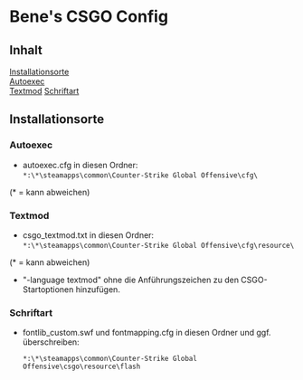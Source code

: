 # Bene's CSGO Config

## Inhalt
[Installationsorte](https://github.com/Bene-GG/bene-cfg#installationsorte)  
[Autoexec](https://github.com/Bene-GG/bene-cfg#Autoexec)  
[Textmod](https://github.com/Bene-GG/bene-cfg#Textmod)
[Schriftart](https://github.com/Bene-GG/bene-cfg#Schriftart)

## Installationsorte
### Autoexec
  
* autoexec.cfg in diesen Ordner:  
  `*:\*\steamapps\common\Counter-Strike Global Offensive\cfg\`
  
(* = kann abweichen)
### Textmod

* csgo_textmod.txt in diesen Ordner:  
  `*:\*\steamapps\common\Counter-Strike Global Offensive\cfg\resource\`
  
(* = kann abweichen)

* "-language textmod" ohne die Anführungszeichen zu den CSGO-Startoptionen hinzufügen.

### Schriftart

* fontlib_custom.swf und fontmapping.cfg in diesen Ordner und ggf. überschreiben:

  `*:\*\steamapps\common\Counter-Strike Global Offensive\csgo\resource\flash`